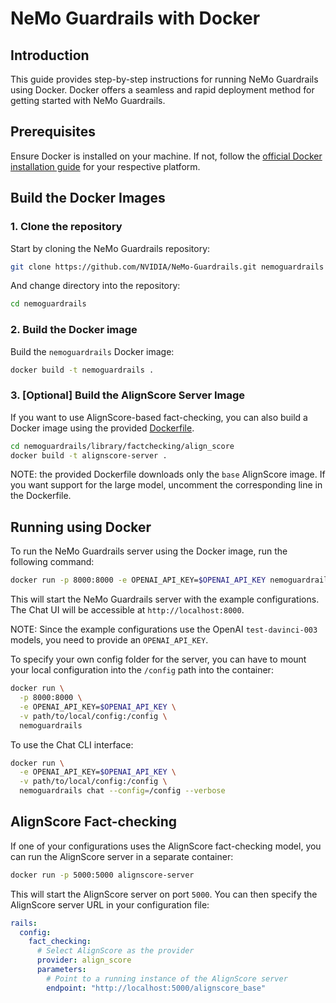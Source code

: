 # NeMo Guardrails with Docker

## Introduction

This guide provides step-by-step instructions for running NeMo Guardrails using Docker. Docker offers a seamless and rapid deployment method for getting started with NeMo Guardrails.

## Prerequisites

Ensure Docker is installed on your machine. If not, follow the [official Docker installation guide](https://docs.docker.com/get-docker/) for your respective platform.

## Build the Docker Images

### 1. Clone the repository

Start by cloning the NeMo Guardrails repository:

```bash
git clone https://github.com/NVIDIA/NeMo-Guardrails.git nemoguardrails
```

And change directory into the repository:

```bash
cd nemoguardrails
```

### 2. Build the Docker image

Build the `nemoguardrails` Docker image:

```bash
docker build -t nemoguardrails .
```

### 3. \[Optional] Build the AlignScore Server Image

If you want to use AlignScore-based fact-checking, you can also build a Docker image using the provided [Dockerfile](../../../nemoguardrails/library/factchecking/align_score/Dockerfile).

```bash
cd nemoguardrails/library/factchecking/align_score
docker build -t alignscore-server .
```

NOTE: the provided Dockerfile downloads only the `base` AlignScore image. If you want support for the large model, uncomment the corresponding line in the Dockerfile.

## Running using Docker

To run the NeMo Guardrails server using the Docker image, run the following command:

```bash
docker run -p 8000:8000 -e OPENAI_API_KEY=$OPENAI_API_KEY nemoguardrails
```

This will start the NeMo Guardrails server with the example configurations. The Chat UI will be accessible at `http://localhost:8000`.

NOTE: Since the example configurations use the OpenAI `test-davinci-003` models, you need to provide an `OPENAI_API_KEY`.

To specify your own config folder for the server, you can have to mount your local configuration into the `/config` path into the container:

```bash
docker run \
  -p 8000:8000 \
  -e OPENAI_API_KEY=$OPENAI_API_KEY \
  -v path/to/local/config:/config \
  nemoguardrails
```

To use the Chat CLI interface:

```bash
docker run \
  -e OPENAI_API_KEY=$OPENAI_API_KEY \
  -v path/to/local/config:/config \
  nemoguardrails chat --config=/config --verbose
```

## AlignScore Fact-checking

If one of your configurations uses the AlignScore fact-checking model, you can run the AlignScore server in a separate container:

```bash
docker run -p 5000:5000 alignscore-server
```

This will start the AlignScore server on port `5000`. You can then specify the AlignScore server URL in your configuration file:

```yaml
rails:
  config:
    fact_checking:
      # Select AlignScore as the provider
      provider: align_score
      parameters:
        # Point to a running instance of the AlignScore server
        endpoint: "http://localhost:5000/alignscore_base"
```
